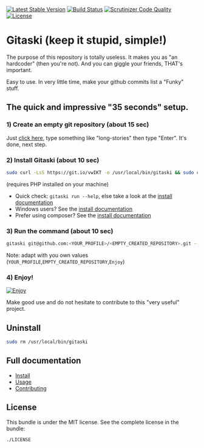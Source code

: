 [![Latest Stable Version](https://poser.pugx.org/lucascherifi/gitaski/v/stable)](https://packagist.org/packages/lucascherifi/gitaski) [![Build Status](https://travis-ci.org/lucascherifi/gitaski.svg?branch=master)](https://travis-ci.org/lucascherifi/gitaski) [![Scrutinizer Code Quality](https://scrutinizer-ci.com/g/lucascherifi/gitaski/badges/quality-score.png?b=master)](https://scrutinizer-ci.com/g/lucascherifi/gitaski/?branch=master) [![License](https://poser.pugx.org/lucascherifi/gitaski/license)](https://packagist.org/packages/lucascherifi/gitaski)

Gitaski (keep it stupid, simple!)
=================================

The purpose of this repository is totally useless. It makes you as "an hardcoder" (then you're not). And you can giggle your friends, THAT's important.

Easy to use. In very little time, make your github commits list a "Funky" stuff.

## The quick and impressive "35 seconds" setup.

### 1) Create an empty git repository (about 15 sec)

Just [click here](https://github.com/new), type something like "long-stories" then type "Enter". It's done, next step.

### 2) Install Gitaski (about 10 sec)

```bash
sudo curl -LsS https://git.io/vwIKT -o /usr/local/bin/gitaski && sudo chmod a+x /usr/local/bin/gitaski
```

(requires PHP installed on your machine)

- Quick check: `gitaski run --help`, else take a look at the [install documentation](https://github.com/lucascherifi/gitaski/blob/master/doc/install.md)
- Windows users? See the [install documentation](https://github.com/lucascherifi/gitaski/blob/master/doc/install.md)
- Prefer using composer? See the [install documentation](https://github.com/lucascherifi/gitaski/blob/master/doc/install.md)

### 3) Run the command  (about 10 sec)

```bash
gitaski git@github.com:<YOUR_PROFILE>/<EMPTY_CREATED_REPOSITORY>.git --use_text=Enjoy --force
```
Note: adapt with you own values (`YOUR_PROFILE`,`EMPTY_CREATED_REPOSITORY`,`Enjoy`)

### 4) Enjoy!

[![Enjoy](https://github.com/lucascherifi/gitaski/blob/master/doc/enjoy.png)](https://github.com/lucascherifi/gitaski/blob/master/doc/install.md)

Make good use and do not hesitate to contribute to this "very useful" project.

## Uninstall
```bash
sudo rm /usr/local/bin/gitaski
```

Full documentation
------------------
- [Install](https://github.com/lucascherifi/gitaski/blob/master/doc/install.md)
- [Usage](https://github.com/lucascherifi/gitaski/blob/master/doc/usage.md)
- [Contributing](https://github.com/lucascherifi/gitaski/blob/master/doc/contributing.md)

License
-------

This bundle is under the MIT license. See the complete license in the bundle:

    ./LICENSE